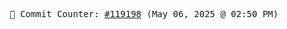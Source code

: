 <p align="center">
    <samp>
        📮 Commit Counter: <a href="https://github.com/Javascript-void0/Javascript-void0/commits/main">#119198</a> (May 06, 2025 @ 02:50 PM)
    </samp>
</p>